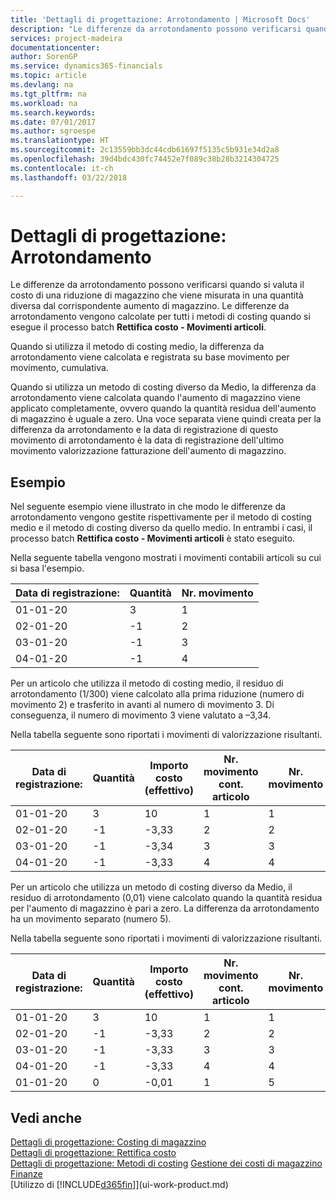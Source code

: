 ```yaml
---
title: 'Dettagli di progettazione: Arrotondamento | Microsoft Docs'
description: "Le differenze da arrotondamento possono verificarsi quando si valuta il costo di una riduzione di magazzino che viene misurata in una quantità diversa dal corrispondente aumento di magazzino. Le differenze da arrotondamento vengono calcolate per tutti i metodi di costing quando si esegue il processo batch **Rettifica costo - Movimenti articoli**."
services: project-madeira
documentationcenter: 
author: SorenGP
ms.service: dynamics365-financials
ms.topic: article
ms.devlang: na
ms.tgt_pltfrm: na
ms.workload: na
ms.search.keywords: 
ms.date: 07/01/2017
ms.author: sgroespe
ms.translationtype: HT
ms.sourcegitcommit: 2c13559bb3dc44cdb61697f5135c5b931e34d2a8
ms.openlocfilehash: 39d4bdc430fc74452e7f089c38b28b3214304725
ms.contentlocale: it-ch
ms.lasthandoff: 03/22/2018

---
```

# <a name="design-details-rounding"></a>Dettagli di progettazione: Arrotondamento
Le differenze da arrotondamento possono verificarsi quando si valuta il costo di una riduzione di magazzino che viene misurata in una quantità diversa dal corrispondente aumento di magazzino. Le differenze da arrotondamento vengono calcolate per tutti i metodi di costing quando si esegue il processo batch **Rettifica costo - Movimenti articoli**.  

 Quando si utilizza il metodo di costing medio, la differenza da arrotondamento viene calcolata e registrata su base movimento per movimento, cumulativa.  

 Quando si utilizza un metodo di costing diverso da Medio, la differenza da arrotondamento viene calcolata quando l'aumento di magazzino viene applicato completamente, ovvero quando la quantità residua dell'aumento di magazzino è uguale a zero. Una voce separata viene quindi creata per la differenza da arrotondamento e la data di registrazione di questo movimento di arrotondamento è la data di registrazione dell'ultimo movimento valorizzazione fatturazione dell'aumento di magazzino.  

## <a name="example"></a>Esempio  
 Nel seguente esempio viene illustrato in che modo le differenze da arrotondamento vengono gestite rispettivamente per il metodo di costing medio e il metodo di costing diverso da quello medio. In entrambi i casi, il processo batch **Rettifica costo - Movimenti articoli** è stato eseguito.  

 Nella seguente tabella vengono mostrati i movimenti contabili articoli su cui si basa l'esempio.  

|Data di registrazione:|Quantità|Nr. movimento|  
|------------------|--------------|---------------|  
|01-01-20|3|1|  
|02-01-20|-1|2|  
|03-01-20|-1|3|  
|04-01-20|-1|4|  

 Per un articolo che utilizza il metodo di costing medio, il residuo di arrotondamento (1/300) viene calcolato alla prima riduzione (numero di movimento 2) e trasferito in avanti al numero di movimento 3. Di conseguenza, il numero di movimento 3 viene valutato a –3,34.  

 Nella tabella seguente sono riportati i movimenti di valorizzazione risultanti.  

|Data di registrazione:|Quantità|Importo costo (effettivo)|Nr. movimento cont. articolo|Nr. movimento|  
|------------------|--------------|----------------------------|---------------------------|---------------|  
|01-01-20|3|10|1|1|  
|02-01-20|-1|-3,33|2|2|  
|03-01-20|-1|-3,34|3|3|  
|04-01-20|-1|-3,33|4|4|  

 Per un articolo che utilizza un metodo di costing diverso da Medio, il residuo di arrotondamento (0,01) viene calcolato quando la quantità residua per l'aumento di magazzino è pari a zero. La differenza da arrotondamento ha un movimento separato (numero 5).  

 Nella tabella seguente sono riportati i movimenti di valorizzazione risultanti.  

|Data di registrazione:|Quantità|Importo costo (effettivo)|Nr. movimento cont. articolo|Nr. movimento|  
|------------------|--------------|----------------------------|---------------------------|---------------|  
|01-01-20|3|10|1|1|  
|02-01-20|-1|-3,33|2|2|  
|03-01-20|-1|-3,33|3|3|  
|04-01-20|-1|-3,33|4|4|  
|01-01-20|0|-0,01|1|5|  

## <a name="see-also"></a>Vedi anche  
 [Dettagli di progettazione: Costing di magazzino](design-details-inventory-costing.md)   
 [Dettagli di progettazione: Rettifica costo](design-details-cost-adjustment.md)   
 [Dettagli di progettazione: Metodi di costing](design-details-costing-methods.md) [Gestione dei costi di magazzino](finance-manage-inventory-costs.md)  
 [Finanze](finance.md)  
 [Utilizzo di [!INCLUDE[d365fin](includes/d365fin_md.md)]](ui-work-product.md)

